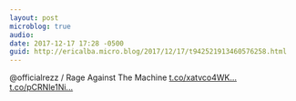 ```yaml
---
layout: post
microblog: true
audio: 
date: 2017-12-17 17:28 -0500
guid: http://ericalba.micro.blog/2017/12/17/t942521913460576258.html
---
```

@officialrezz / Rage Against The Machine [t.co/xatvco4WK...](https://t.co/xatvco4WKQ) [t.co/pCRNle1Ni...](https://t.co/pCRNle1Niv)
